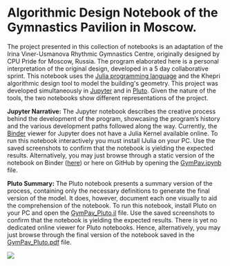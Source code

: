 # Algorithmic Design Notebook of the Gymnastics Pavilion in Moscow.

The project presented in this collection of notebooks is an adaptation of the Irina Viner-Usmanova Rhythmic Gymnastics Centre, originally designed by CPU Pride for Moscow, Russia. The program elaborated here is a personal interpretation of the original design, developed in a 5 day collaborative sprint. This notebook uses the [Julia programming language](https://julialang.org/) and the Khepri algorithmic design tool to model the building's geometry.
This project was developed simultaneously in [Jupyter](https://jupyter.org/) and in [Pluto]( https://github.com/fonsp/Pluto.jl). Given the nature of the tools, the two notebooks show different representations of the project.

__Jupyter Narrative:__
The Jupyter notebook describes the creative process behind the development of the program, showcasing the program’s history and the various development paths followed along the way. Currently, the [Binder](https://mybinder.org/) viewer for Jupyter does not have a Julia Kernel available online. To run this notebook interactively you must install IJulia on your PC. Use the saved screenshots to confirm that the notebook is yielding the expected results. Alternatively, you may just browse through a static version of the notebook on Binder ([here](https://nbviewer.jupyter.org/github/KhepriNotebook/GymnasticsPavilion_Moscow/blob/master/GymPav.ipynb)) or here on GitHub by opening the [GymPav.ipynb](https://github.com/KhepriNotebook/GymnasticsPavilion_Moscow/blob/master/GymPav.ipynb) file.

__Pluto Summary:__
The Pluto notebook presents a summary version of the process, containing only the necessary definitions to generate the final version of the model. It does, however, document each one visually to aid the comprehension of the notebook. To run this notebook, install Pluto on your PC and open the [GymPav_Pluto.jl](https://github.com/KhepriNotebook/GymnasticsPavilion_Moscow/blob/master/GymPav_Pluto.jl) file. Use the saved screenshots to confirm that the notebook is yielding the expected results. There is yet no dedicated online viewer for Pluto notebooks. Hence, alternatively, you may just browse through the final version of the notebook saved in the [GymPav_Pluto.pdf](https://github.com/KhepriNotebook/GymnasticsPavilion_Moscow/blob/master/GymPav_Pluto.pdf) file.

![](Plots/pav1.png)
